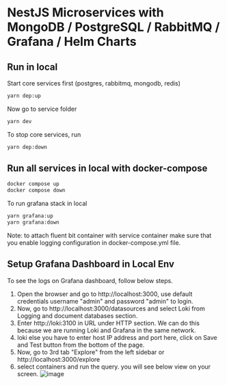 # NestJS Microservices with MongoDB / PostgreSQL / RabbitMQ / Grafana / Helm Charts

## Run in local

Start core services first (postgres, rabbitmq, mongodb, redis)

```bash
yarn dep:up
```

Now go to service folder

```bash
yarn dev
```

To stop core services, run

```bash
yarn dep:down
```

## Run all services in local with docker-compose

```bash
docker compose up
docker compose down
```

To run grafana stack in local

```bash
yarn grafana:up
yarn grafana:down
```

Note: to attach fluent bit container with service container make sure that you enable logging configuration in docker-compose.yml file.

## Setup Grafana Dashboard in Local Env

To see the logs on Grafana dashboard, follow below steps.

1. Open the browser and go to http://localhost:3000, use default credentials username "admin" and password "admin" to login.
2. Now, go to http://localhost:3000/datasources and select Loki from Logging and document databases section.
3. Enter http://loki:3100 in URL under HTTP section. We can do this because we are running Loki and Grafana in the same network.
4. loki else you have to enter host IP address and port here, click on Save and Test button from the bottom of the page.
5. Now, go to 3rd tab "Explore" from the left sidebar or http://localhost:3000/explore
6. select containers and run the query. you will see below view on your screen.
   ![image](https://user-images.githubusercontent.com/23061515/217284063-5a548f77-ac0c-42b3-bfdb-963a62f8788a.png)



